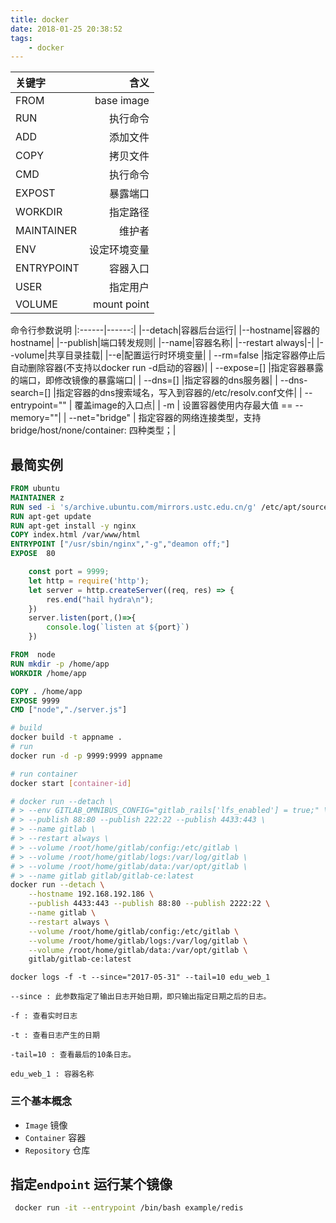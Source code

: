 ```yaml
---
title: docker
date: 2018-01-25 20:38:52
tags:
    - docker 
---
```

| 关键字|含义|
| :------- | --------: |
|FROM   |base image|
|RUN    | 执行命令|
|ADD     |添加文件|
|COPY    | 拷贝文件|
|CMD    | 执行命令|
|EXPOST | 暴露端口|
|WORKDIR | 指定路径|
|MAINTAINER|  维护者|
|ENV    | 设定环境变量|
|ENTRYPOINT|  容器入口|
|USER    | 指定用户|
|VOLUME | mount point|

命令行参数说明
|:------|------:|
|--detach|容器后台运行|
|--hostname|容器的 hostname|
|--publish|端口转发规则|
|--name|容器名称|
|--restart always|-|
|--volume|共享目录挂载|
|--e|配置运行时环境变量|
| --rm=false |指定容器停止后自动删除容器(不支持以docker run -d启动的容器)|
| --expose=[]  |指定容器暴露的端口，即修改镜像的暴露端口|
| --dns=[]   |指定容器的dns服务器|
| --dns-search=[]  |指定容器的dns搜索域名，写入到容器的/etc/resolv.conf文件|
| --entrypoint="" | 覆盖image的入口点|
| -m | 设置容器使用内存最大值 == --memory=""|
| --net="bridge" | 指定容器的网络连接类型，支持 bridge/host/none/container: 四种类型；|
## 最简实例
```DockerFile
FROM ubuntu
MAINTAINER z
RUN sed -i 's/archive.ubuntu.com/mirrors.ustc.edu.cn/g' /etc/apt/sources.list
RUN apt-get update
RUN apt-get install -y nginx
COPY index.html /var/www/html
ENTRYPOINT ["/usr/sbin/nginx","-g","deamon off;"]
EXPOSE  80
```

```javascript
    const port = 9999;
    let http = require('http');
    let server = http.createServer((req, res) => {
        res.end("hail hydra\n");
    })
    server.listen(port,()=>{
        console.log(`listen at ${port}`)
    })
```


```Dockerfile
FROM  node
RUN mkdir -p /home/app
WORKDIR /home/app

COPY . /home/app
EXPOSE 9999
CMD ["node","./server.js"]
```

```bash 
# build 
docker build -t appname .
# run 
docker run -d -p 9999:9999 appname  

# run container 
docker start [container-id]
```


```bash
# docker run --detach \
# > --env GITLAB_OMNIBUS_CONFIG="gitlab_rails['lfs_enabled'] = true;" \
# > --publish 88:80 --publish 222:22 --publish 4433:443 \
# > --name gitlab \
# > --restart always \
# > --volume /root/home/gitlab/config:/etc/gitlab \
# > --volume /root/home/gitlab/logs:/var/log/gitlab \
# > --volume /root/home/gitlab/data:/var/opt/gitlab \
# > --name gitlab gitlab/gitlab-ce:latest
docker run --detach \
    --hostname 192.168.192.186 \
    --publish 4433:443 --publish 88:80 --publish 2222:22 \
    --name gitlab \
    --restart always \
    --volume /root/home/gitlab/config:/etc/gitlab \
    --volume /root/home/gitlab/logs:/var/log/gitlab \
    --volume /root/home/gitlab/data:/var/opt/gitlab \
    gitlab/gitlab-ce:latest
```
```
docker logs -f -t --since="2017-05-31" --tail=10 edu_web_1

--since : 此参数指定了输出日志开始日期，即只输出指定日期之后的日志。

-f : 查看实时日志

-t : 查看日志产生的日期

-tail=10 : 查看最后的10条日志。

edu_web_1 : 容器名称
```
### 三个基本概念
- `Image` 镜像
- `Container` 容器
- `Repository` 仓库


## 指定`endpoint` 运行某个镜像

```sh
 docker run -it --entrypoint /bin/bash example/redis
```




